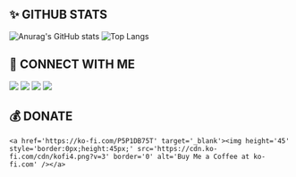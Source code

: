 ## ✨ GITHUB STATS
![Anurag's GitHub stats](https://github-readme-stats.vercel.app/api?username=Kylan1940&show_icons=false&theme=shadow_green&include_all_commits=true&cache_seconds=1800)
![Top Langs](https://github-readme-stats.vercel.app/api/top-langs/?username=Kylan1940&hide_progress=true&theme=solarized-light)

## 🔗 CONNECT WITH ME
<a href="https://www.youtube.com/c/Kylan1940"><img src="https://web.kylan1940.site/img/icon/youtube.svg"></a>
    <a href="https://www.instagram.com/c/nx.kyln"><img src="https://web.kylan1940.site/img/icon/instagram.svg"></a>
    <a href="https://www.github.com/c/Kylan1940"><img src="https://web.kylan1940.site/img/icon/github.svg"></a>
    <a href="https://web.kylan1940.site"><img src="https://web.kylan1940.site/img/icon/website.svg"></a>

## 💰 DONATE
<script type='text/javascript' src='https://cdn.trakteer.id/js/embed/trbtn.min.js'></script><script type='text/javascript'>(function(){var trbtnId=trbtn.init('Dukung Saya di Trakteer','#1b1b1b','https://trakteer.id/Kylan1940/tip','https://cdn.trakteer.id/images/embed/trbtn-icon.png','40');trbtn.draw(trbtnId);})();</script> 
    <a href='https://ko-fi.com/P5P1DB75T' target='_blank'><img height='45' style='border:0px;height:45px;' src='https://cdn.ko-fi.com/cdn/kofi4.png?v=3' border='0' alt='Buy Me a Coffee at ko-fi.com' /></a>